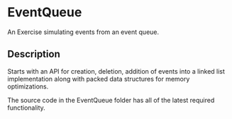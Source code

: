 # EventQueue
An Exercise simulating events from an event queue.

## Description
Starts with an API for creation, deletion, addition of events into a linked list implementation along with packed data structures for memory optimizations.

The source code in the EventQueue folder has all of the latest required functionality. 
